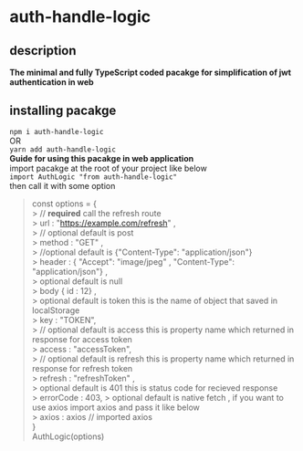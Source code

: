 # auth-handle-logic
## description 
**The minimal and fully TypeScript coded pacakge for simplification of jwt authentication in web**
## installing pacakge

`npm i auth-handle-logic` \
OR \
`yarn add auth-handle-logic` \
**Guide for using this pacakge in web application** \
import pacakge at the root of your project like below \
`import AuthLogic "from auth-handle-logic"` \
then call it with some option 
 > const options  = { \
     > // **required**  call the refresh route   \
     > url : "https://example.com/refresh"  , \
     > // optional default is post  \
     > method : "GET"  , \
     > //optional default is  {"Content-Type": "application/json"} \
     > header : { "Accept": "image/jpeg" ,  "Content-Type": "application/json"} ,  \
     > optional default is null \
     > body { id : 12}  ,\
     > optional default is token this is the name of object that saved in localStorage \
     > key : "TOKEN", \
     > // optional  default is access this is property name which returned in response for access token \
     > access : "accessToken", \
     > // optional default is refresh this is property name which returned in response for refresh token \
     > refresh : "refreshToken" ,\
     > optional default is 401 this is status code for recieved response \
     > errorCode : 403,
     > optional default is native fetch , if you want to use axios import axios and pass it like below \
     > axios : axios // imported axios \
 >}\
 > AuthLogic(options)
